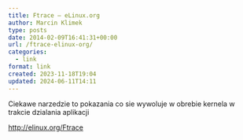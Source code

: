 ```yaml
---
title: Ftrace – eLinux.org
author: Marcin Klimek
type: posts
date: 2014-02-09T16:41:31+00:00
url: /ftrace-elinux-org/
categories:
  - link
format: link
created: 2023-11-18T19:04
updated: 2024-06-11T14:11
---
```

<p dir="ltr">
  Ciekawe narzedzie to pokazania co sie wywoluje w obrebie kernela w trakcie dzialania aplikacji
</p>



<p dir="ltr">
  <a href="http://elinux.org/Ftrace"><a href="http://elinux.org/Ftrace" >http://elinux.org/Ftrace</a></a>
</p>